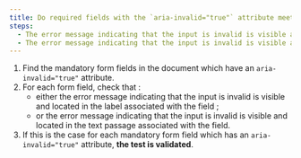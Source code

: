 ```yaml
---
title: Do required fields with the `aria-invalid="true"` attribute meet any of these conditions?
steps:
  - The error message indicating that the input is invalid is visible and located in the label associated with the field.
  - The error message indicating that the input is invalid is visible and located in the [text passage](#text-passage-bound-by-aria-labelledby-or-aria-describedby) associated with the field.
---
```


1. Find the mandatory form fields in the document which have an `aria-invalid="true"` attribute.
2. For each form field, check that :
   - either the error message indicating that the input is invalid is visible and located in the label associated with the field ;
   - or the error message indicating that the input is invalid is visible and located in the text passage associated with the field.
3. If this is the case for each mandatory form field which has an `aria-invalid="true"` attribute, **the test is validated**.
